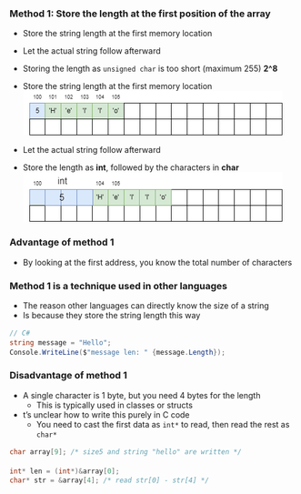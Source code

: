 ### Method 1: Store the length at the first position of the array
- Store the string length at the first memory location
- Let the actual string follow afterward
- Storing the length as `unsigned char` is too short (maximum 255) **2^8**
- Store the string length at the first memory location
!['memory exmaple1'](./memory%20example.png)




- Let the actual string follow afterward
- Store the length as **int**, followed by the characters in **char**
!['memory exmaple2'](./memory%20example2.png)


### Advantage of method 1
- By looking at the first address, you know the total number of characters




### Method 1 is a technique used in other languages
- The reason other languages can directly know the size of a string
- Is because they store the string length this way
```c#
// C#
string message = "Hello";
Console.WriteLine($"message len: " {message.Length});
```



### Disadvantage of method 1
- A single character is 1 byte, but you need 4 bytes for the length
    - This is typically used in classes or structs
- t’s unclear how to write this purely in C code
    - You need to cast the first data as `int*` to read, then read the rest as `char*`
```C
char array[9]; /* size5 and string "hello" are written */

int* len = (int*)&array[0];
char* str = &array[4]; /* read str[0] - str[4] */
```